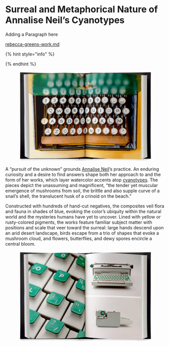 # Surreal and Metaphorical Nature of Annalise Neil’s Cyanotypes

Adding a Paragraph here

[rebecca-greens-work.md](inspiring-work/rebecca-greens-work.md "mention")

{% hint style="info" %}

{% endhint %}

<figure><img src=".gitbook/assets/image (3).png" alt=""><figcaption></figcaption></figure>

A “pursuit of the unknown” grounds [Annalise Neil](https://www.annaliseneil.com/)’s practice. An enduring curiosity and a desire to find answers shape both her approach to and the form of her works, which layer watercolor accents atop [cyanotypes](https://en.wikipedia.org/wiki/Cyanotype). The pieces depict the unassuming and magnificent, “the tender yet muscular emergence of mushrooms from soil, the brittle and also supple curve of a snail’s shell, the translucent husk of a crinoid on the beach.”

Constructed with hundreds of hand-cut negatives, the composites veil flora and fauna in shades of blue, evoking the color’s ubiquity within the natural world and the mysteries humans have yet to uncover. Lined with yellow or rusty-colored pigments, the works feature familiar subject matter with positions and scale that veer toward the surreal: large hands descend upon an arid desert landscape, birds escape from a trio of shapes that evoke a mushroom cloud, and flowers, butterflies, and dewy spores encircle a central bloom.

<figure><img src=".gitbook/assets/image (2).png" alt=""><figcaption></figcaption></figure>
